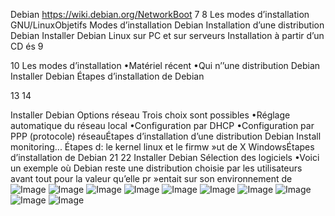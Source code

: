 Debian
https://wiki.debian.org/NetworkBoot
7
8
Les modes d’installation
GNU/LinuxObjetifs
Modes d’installation Debian
Installation d’une distribution Debian
Installer Debian Linux sur PC et sur serveurs
Installation à partir d’un CD és
9

10
Les modes d’installation
•Matériel récent
•Qui n’’une distribution Debian
Installer Debian
Étapes d’installation de Debian

13
14

Installer Debian
Options réseau
Trois choix sont possibles
•Réglage automatique du réseau local
•Configuration par DHCP
•Configuration par PPP (protocole) réseauÉtapes d’installation d’une distribution Debian
Install monitoring...
Étapes d: le 
kernel linux et le 	firmw »ut de X WindowsÉtapes d’installation de Debian
21
22
Installer Debian
Sélection des logiciels
•Voici un exemple où Debian reste 	une distribution choisie par les utilisateurs 	avant tout pour la valeur qu’elle pr »entait sur son 	environnement de![Image](image13.png)
![Image](image14.png)
![Image](image15.png)
![Image](image16.png)
![Image](image17.png)
![Image](image18.png)
![Image](image19.png)
![Image](image20.png)
![Image](image21.png)
![Image](image22.png)
